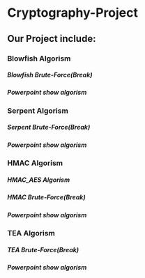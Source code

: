 # Cryptography-Project

## Our Project include:
 ### Blowfish Algorism 
 ##### Blowfish Brute-Force(Break)
 ##### Powerpoint show algorism




 ### Serpent Algorism 
 ##### Serpent Brute-Force(Break)
 ##### Powerpoint show algorism




 ### HMAC Algorism
 ##### HMAC_AES Algorism
 ##### HMAC Brute-Force(Break)
 ##### Powerpoint show algorism



 
 ### TEA Algorism 
 ##### TEA Brute-Force(Break)
 ##### Powerpoint show algorism
   

